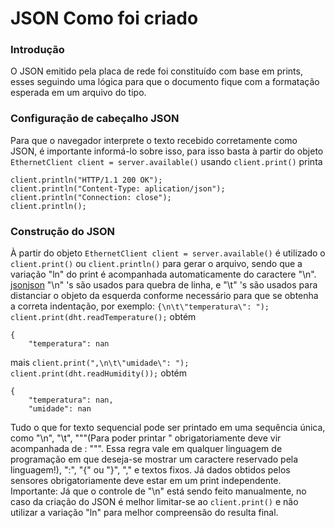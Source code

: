 # JSON Como foi criado
### Introdução
O JSON emitido pela placa de rede foi constituído com base em prints, esses seguindo uma lógica para que o documento fique com a formatação esperada em um arquivo do tipo.
### Configuração de cabeçalho JSON
Para que o navegador interprete o texto recebido corretamente como JSON, é importante informá-lo sobre isso, para isso basta à partir do objeto ```EthernetClient client = server.available()``` usando ```client.print()``` printa 

```
client.println("HTTP/1.1 200 OK");
client.println("Content-Type: aplication/json");
client.println("Connection: close");
client.println();
```

### Construção do JSON
À partir do objeto ```EthernetClient client = server.available()``` é utilizado o ```client.print()``` ou ```client.println()``` para gerar o arquivo, sendo que a variação "ln" do print é acompanhada automaticamente do caractere "\n".
[json](json.png)[json](jsonimg.png)
"\n" 's são usados para quebra de linha, e "\t" 's são usados para distanciar o objeto da esquerda conforme necessário para que se obtenha a correta indentação, por exemplo:
```{\n\t\"temperatura\": "); client.print(dht.readTemperature();``` obtém 

```
{
	"temperatura": nan
```
mais
```client.print(",\n\t\"umidade\": "); client.print(dht.readHumidity());``` obtém
```
{
	"temperatura": nan,
	"umidade": nan
```

Tudo o que for texto sequencial pode ser printado em uma sequência única, como "\n", "\t", "\""(Para poder printar " obrigatoriamente deve vir acompanhada de \: "\"". Essa regra vale em qualquer linguagem de programação em que deseja-se mostrar um caractere reservado pela linguagem!), ":", "{" ou "}", "," e textos fixos. Já dados obtidos pelos sensores obrigatoriamente deve estar em um print independente. Importante: Já que o controle de "\n" está sendo feito manualmente, no caso da criação do JSON é melhor limitar-se ao ```client.print()``` e não utilizar a variação "ln" para melhor compreensão do resulta final.
